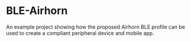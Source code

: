 # BLE-Airhorn
An example project showing how the proposed Airhorn BLE profile can be used to create a compliant peripheral device and mobile app.
